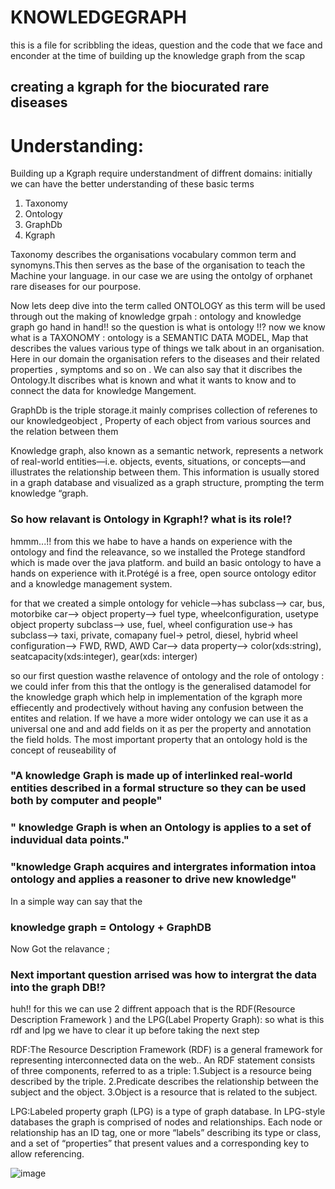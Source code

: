 # KNOWLEDGEGRAPH
 this is a file for scribbling the ideas, question and the code that we face and enconder at the time of building up the knowledge graph from the scap
## creating a kgraph for the biocurated rare diseases
# Understanding:
Building up a Kgraph require understandment of  diffrent domains: 
initially we can have the better understanding of these basic terms
1. Taxonomy
2. Ontology
3. GraphDb
4. Kgraph


Taxonomy  describes the organisations vocabulary common term and synomyns.This then serves as the base of  the organisation to teach the Machine your language. in our case we are using the ontolgy of orphanet rare diseases for our pourpose.

Now lets deep dive into the term called ONTOLOGY as this term will be used  through out the making of knowledge grpah : ontology and knowledge graph go hand in hand!!
so the question is what is ontology !!? now we know what is a TAXONOMY : ontology is a SEMANTIC DATA MODEL, Map that describes the values various type of things we talk about in an organisation. Here in our domain the organisation refers to the diseases and their related properties , symptoms and so on . We can also say that it discribes the Ontology.It discribes what is known and what it wants to know and to connect the data for knowledge Mangement.

GraphDb is the triple storage.it mainly comprises collection of referenes to our knowledgeobject , Property of each object from various sources and the relation between them

Knowledge graph, also known as a semantic network, represents a network of real-world entities—i.e. objects, events, situations, or concepts—and illustrates the relationship between them. This information is usually stored in a graph database and visualized as a graph structure, prompting the term knowledge “graph.


### So how relavant is Ontology in Kgraph!? what is its role!? 
hmmm...!!
from this we habe to have a hands on experience with the ontology and find the releavance, so we installed the Protege standford which is made over the java platform. and build an basic ontology  to have a hands on experience with it.Protégé is a free, open source ontology editor and a knowledge management system. 

for that we created a simple ontology for 
vehicle-->has subclass--> car, bus, motorbike
car--> object property--> fuel type, wheelconfiguration, usetype
object property subclass-->  use, fuel, wheel configuration
use-> has subclass--> taxi, private, comapany
fuel-> petrol, diesel, hybrid
wheel configuration--> FWD, RWD, AWD
Car--> data property--> color(xds:string), seatcapacity(xds:integer), gear(xds: interger)

so our first question wasthe relavence of ontology and the role of ontology :
 we could infer from this that the ontlogy is the generalised datamodel for the knowledge graph which help in implementation of the kgraph more effiecently and prodectively without having any confusion between the entites  and relation. 
If we have a more wider ontology we can use it as a universal one and and add fields on it as per the property and annotation the field holds.
The most important property that an ontology hold is the concept of reuseability of

### "A knowledge Graph is made up of interlinked real-world entities described in a formal structure so they can be used both by computer and people"
### " knowledge Graph is when an Ontology is applies to a set of induvidual data points."
### "knowledge Graph acquires and intergrates information intoa ontology and applies a reasoner to drive new knowledge"

In a simple way  can say that the 
### knowledge graph = Ontology + GraphDB


Now Got the relavance ;
### Next important question arrised was how to intergrat the data into the graph DB!?
huh!! for this we can use 2 diffrent appoach that is the RDF(Resource Description Framework ) and the LPG(Label Property Graph):
so what is this rdf and lpg we have to clear it up before  taking the next step

RDF:The Resource Description Framework (RDF) is a general framework for representing interconnected data on the web.. An RDF statement consists of three components, referred to as a triple:
1.Subject is a resource being described by the triple.
2.Predicate describes the relationship between the subject and the object.
3.Object is a resource that is related to the subject.

LPG:Labeled property graph (LPG) is a type of graph database.
In LPG-style databases the graph is comprised of nodes and relationships. Each node or relationship has an ID tag, one or more “labels” describing its type or class, and a set of “properties” that present values and a corresponding key to allow referencing. 


![image](https://github.com/Jeri-jose/kgraph/assets/72429659/91792f73-0ba4-487a-8b55-c0fe19c96b4b)























